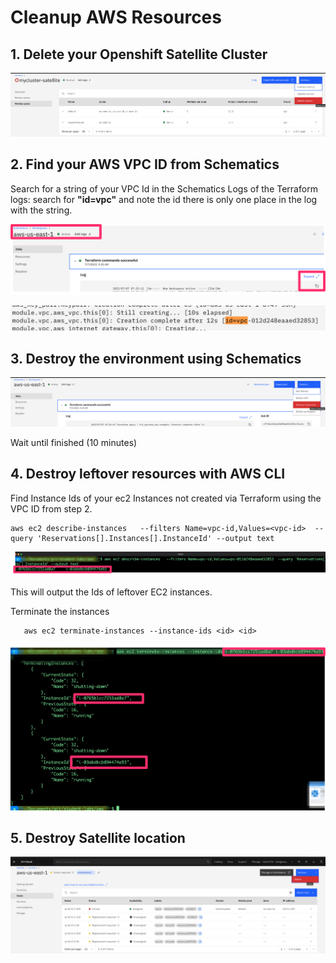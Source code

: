 # Cleanup AWS Resources

## 1. Delete your Openshift Satellite Cluster

![](images/clean-1.png)  

## 2. Find your AWS VPC ID from Schematics

Search for a string of your VPC Id in the Schematics Logs of the Terraform logs:
search for **"id=vpc"** and note the id there is only one place in the log with the string.

![](images/clean2.png)  


![](images/clean3.png)  

## 3. Destroy the environment using Schematics

![](images/clean4.png)

Wait until finished (10 minutes)

## 4. Destroy leftover resources with AWS CLI
Find Instance Ids of your ec2 Instances not created via Terraform using the VPC ID from step 2.

```shell
aws ec2 describe-instances   --filters Name=vpc-id,Values=<vpc-id>  --query 'Reservations[].Instances[].InstanceId' --output text
```
![](images/clean5.png)  

This will output the Ids of leftover EC2 instances.

Terminate the instances
```shell
   aws ec2 terminate-instances --instance-ids <id> <id>
```
![](images/clean6.png)  

## 5. Destroy Satellite location
![](images/clean7.png)  




